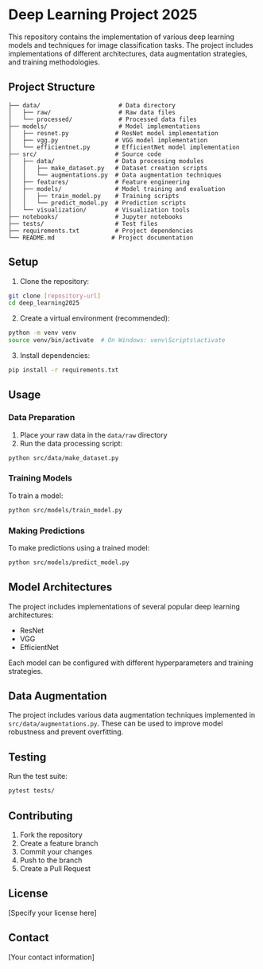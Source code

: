 # Deep Learning Project 2025

This repository contains the implementation of various deep learning models and techniques for image classification tasks. The project includes implementations of different architectures, data augmentation strategies, and training methodologies.

## Project Structure

```
├── data/                      # Data directory
│   ├── raw/                   # Raw data files
│   └── processed/             # Processed data files
├── models/                    # Model implementations
│   ├── resnet.py             # ResNet model implementation
│   ├── vgg.py                # VGG model implementation
│   └── efficientnet.py       # EfficientNet model implementation
├── src/                      # Source code
│   ├── data/                 # Data processing modules
│   │   ├── make_dataset.py   # Dataset creation scripts
│   │   └── augmentations.py  # Data augmentation techniques
│   ├── features/             # Feature engineering
│   ├── models/               # Model training and evaluation
│   │   ├── train_model.py    # Training scripts
│   │   └── predict_model.py  # Prediction scripts
│   └── visualization/        # Visualization tools
├── notebooks/                # Jupyter notebooks
├── tests/                    # Test files
├── requirements.txt          # Project dependencies
└── README.md                # Project documentation
```

## Setup

1. Clone the repository:
```bash
git clone [repository-url]
cd deep_learning2025
```

2. Create a virtual environment (recommended):
```bash
python -m venv venv
source venv/bin/activate  # On Windows: venv\Scripts\activate
```

3. Install dependencies:
```bash
pip install -r requirements.txt
```

## Usage

### Data Preparation

1. Place your raw data in the `data/raw` directory
2. Run the data processing script:
```bash
python src/data/make_dataset.py
```

### Training Models

To train a model:
```bash
python src/models/train_model.py
```

### Making Predictions

To make predictions using a trained model:
```bash
python src/models/predict_model.py
```

## Model Architectures

The project includes implementations of several popular deep learning architectures:

- ResNet
- VGG
- EfficientNet

Each model can be configured with different hyperparameters and training strategies.

## Data Augmentation

The project includes various data augmentation techniques implemented in `src/data/augmentations.py`. These can be used to improve model robustness and prevent overfitting.

## Testing

Run the test suite:
```bash
pytest tests/
```

## Contributing

1. Fork the repository
2. Create a feature branch
3. Commit your changes
4. Push to the branch
5. Create a Pull Request

## License

[Specify your license here]

## Contact

[Your contact information]

